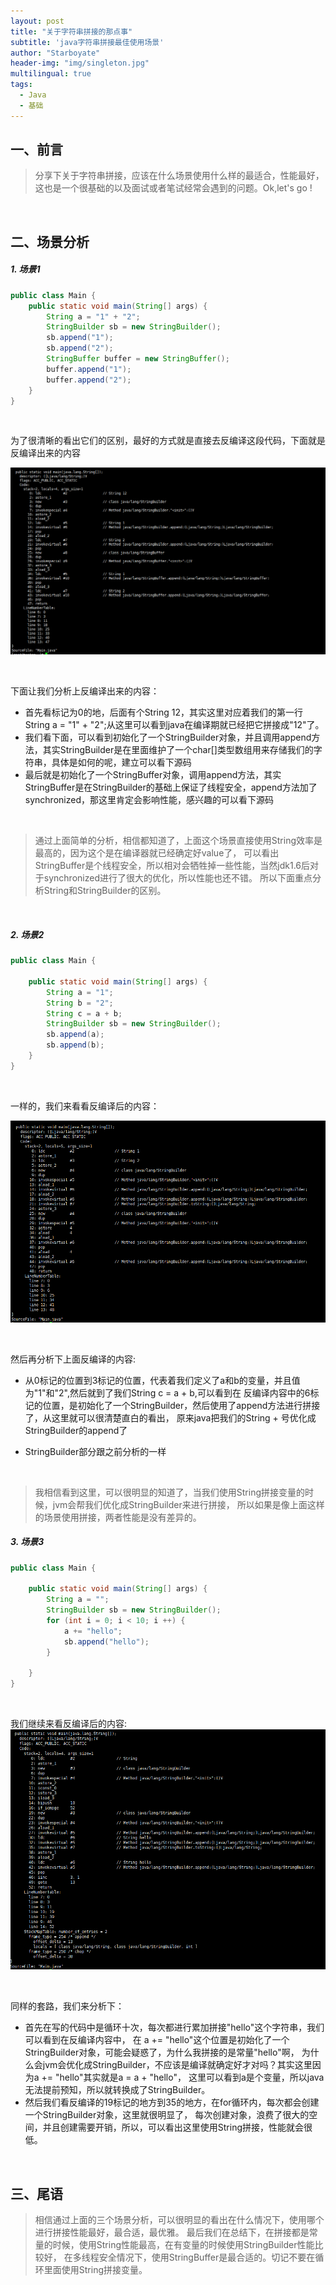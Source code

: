 ```yaml
---
layout: post
title: "关于字符串拼接的那点事"
subtitle: 'java字符串拼接最佳使用场景'
author: "Starboyate"
header-img: "img/singleton.jpg"
multilingual: true
tags:
  - Java
  - 基础
---
```


## 一、前言
> 分享下关于字符串拼接，应该在什么场景使用什么样的最适合，性能最好，
这也是一个很基础的以及面试或者笔试经常会遇到的问题。Ok,let's go !

<br/>

## 二、场景分析
##### 1. 场景1
```java
public class Main {
    public static void main(String[] args) {
        String a = "1" + "2";
        StringBuilder sb = new StringBuilder();
        sb.append("1");
        sb.append("2");
        StringBuffer buffer = new StringBuffer();
        buffer.append("1");
        buffer.append("2");
    }
}
```

<br/>

为了很清晰的看出它们的区别，最好的方式就是直接去反编译这段代码，下面就是反编译出来的内容

![场景一反编译](/img/string-1.png)

<br/>

下面让我们分析上反编译出来的内容：
- 首先看标记为0的地，后面有个String 12，其实这里对应着我们的第一行String a = "1" + "2";从这里可以看到java在编译期就已经把它拼接成"12"了。
- 我们看下面，可以看到初始化了一个StringBuilder对象，并且调用append方法，其实StringBuilder是在里面维护了一个char[]类型数组用来存储我们的字符串，具体是如何的呢，建立可以看下源码
- 最后就是初始化了一个StringBuffer对象，调用append方法，其实StringBuffer是在StringBuilder的基础上保证了线程安全，append方法加了synchronized，那这里肯定会影响性能，感兴趣的可以看下源码

<br/>

> 通过上面简单的分析，相信都知道了，上面这个场景直接使用String效率是最高的，因为这个是在编译器就已经确定好value了，
可以看出StringBuffer是个线程安全，所以相对会牺牲掉一些性能，当然jdk1.6后对于synchronized进行了很大的优化，所以性能也还不错。
所以下面重点分析String和StringBuilder的区别。

<br/>

##### 2. 场景2
```java
public class Main {

	public static void main(String[] args) {
		String a = "1";
		String b = "2";
		String c = a + b;
		StringBuilder sb = new StringBuilder();
		sb.append(a);
		sb.append(b);
	}
}

```

<br/>

一样的，我们来看看反编译后的内容：

![场景二反编译](/img/string-2.png)

<br/>

然后再分析下上面反编译的内容:
- 从0标记的位置到3标记的位置，代表着我们定义了a和b的变量，并且值为"1"和"2",然后就到了我们String c = a + b,可以看到在
反编译内容中的6标记的位置，是初始化了一个StringBuilder，然后使用了append方法进行拼接了，从这里就可以很清楚直白的看出，
原来java把我们的String + 号优化成StringBuilder的append了

- StringBuilder部分跟之前分析的一样

<br/>

>我相信看到这里，可以很明显的知道了，当我们使用String拼接变量的时候，jvm会帮我们优化成StringBuilder来进行拼接，
所以如果是像上面这样的场景使用拼接，两者性能是没有差异的。

##### 3. 场景3
```java
public class Main {

	public static void main(String[] args) {
		String a = "";
		StringBuilder sb = new StringBuilder();
		for (int i = 0; i < 10; i ++) {
			a += "hello";
			sb.append("hello");
		}

	}
}
```

<br/>

我们继续来看反编译后的内容:
![场景三反编译](/img/string-3.png)

<br/>

同样的套路，我们来分析下：
- 首先在写的代码中是循环十次，每次都进行累加拼接"hello"这个字符串，我们可以看到在反编译内容中，
在 a += "hello"这个位置是初始化了一个StringBuilder对象，可能会疑惑了，为什么我拼接的是常量"hello"啊，
为什么会jvm会优化成StringBuilder，不应该是编译就确定好才对吗？其实这里因为a += "hello"其实就是a = a + "hello"，
这里可以看到a是个变量，所以java无法提前预知，所以就转换成了StringBuilder。
- 然后我们看反编译的19标记的地方到35的地方，在for循环内，每次都会创建一个StringBuilder对象，这里就很明显了，
每次创建对象，浪费了很大的空间，并且创建需要开销，所以，可以看出这里使用String拼接，性能就会很低。

<br/>


## 三、尾语
>相信通过上面的三个场景分析，可以很明显的看出在什么情况下，使用哪个进行拼接性能最好，最合适，最优雅。
最后我们在总结下，在拼接都是常量的时候，使用String性能最高，在有变量的时候使用StringBuilder性能比较好，
在多线程安全情况下，使用StringBuffer是最合适的。切记不要在循环里面使用String拼接变量。